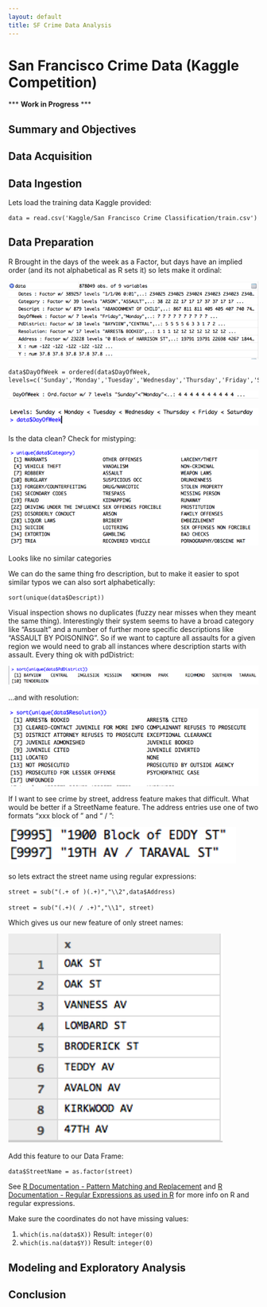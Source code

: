 ```yaml
---
layout: default
title: SF Crime Data Analysis
---
```

# San Francisco Crime Data (Kaggle Competition)

*** **Work in Progress** ***

## Summary and Objectives

## Data Acquisition

## Data Ingestion
Lets load the training data Kaggle provided:

```Rscript
data = read.csv('Kaggle/San Francisco Crime Classification/train.csv')
```

## Data Preparation

R Brought in the days of the week as a Factor, but days have an implied order (and its not alphabetical as R sets it) so lets make it ordinal: 

![View of R Environment showing the days column as a Factor not ordinal.](images/SfDataAnalysis/DataPrep1.png)

```Rscript
data$DayOfWeek = ordered(data$DayOfWeek, levels=c('Sunday','Monday','Tuesday','Wednesday','Thursday','Friday','Saturday'))
```

![Days of week is now considered ordinal in R](images/SfDataAnalysis/DataPrep2.png)


![This image shows the order of the days of the week.](images/SfDataAnalysis/DataPrep3.png)

Is the data clean? 
Check for mistyping:


![Shows the unique values for the Category of crime column](images/SfDataAnalysis/DataPrep4.png)
 
Looks like no similar categories 

We can do the same thing fro description, but to make it easier to spot similar typos we can also sort alphabetically:

```Rscript
sort(unique(data$Descript))
```

Visual inspection shows no duplicates (fuzzy near misses when they meant the same thing). Interestingly their system seems to have a broad category like “Assualt” and a number of further more specific descriptions like “ASSAULT BY POISONING”. So if we want to capture all assaults for a given region we would need to grab all instances where description starts with assault.
Every thing ok with pdDistrict:


![Shows the unique districts for policing in the city.](images/SfDataAnalysis/DataPrep5.png)

…and with resolution:


![Shows the resolution of the call to 911](images/SfDataAnalysis/DataPrep6.png)

If I want to see crime by street, address feature makes that difficult. What would be better if a StreetName feature. The address entries use one of two formats “xxx block of <street name>” and “<street name> / <other street name>”:


![Shows the two patterns for addresses in the dataset.](images/SfDataAnalysis/DataPrep7.png)
 
so lets extract the street name using regular expressions:

```splus
street = sub("(.+ of )(.+)","\\2",data$Address)

street = sub("(.+)( / .+)","\\1", street)
```

Which gives us our new feature of only street names:


![Shows that we can extract the street name from the addresses.](images/SfDataAnalysis/DataPrep8.png)
 
Add this feature to our Data Frame: 

```splus
data$StreetName = as.factor(street)
```

See [R Documentation - Pattern Matching and Replacement](https://stat.ethz.ch/R-manual/R-devel/library/base/html/grep.html)  and [R Documentation - Regular Expressions as used in R](https://stat.ethz.ch/R-manual/R-devel/library/base/html/regex.html)  for more info on R and regular expressions.

Make sure the coordinates do not have missing values:

1. ```which(is.na(data$X))``` Result: ```integer(0)```
2. ```which(is.na(data$Y))``` Result: ```integer(0)```


## Modeling and Exploratory Analysis

## Conclusion

